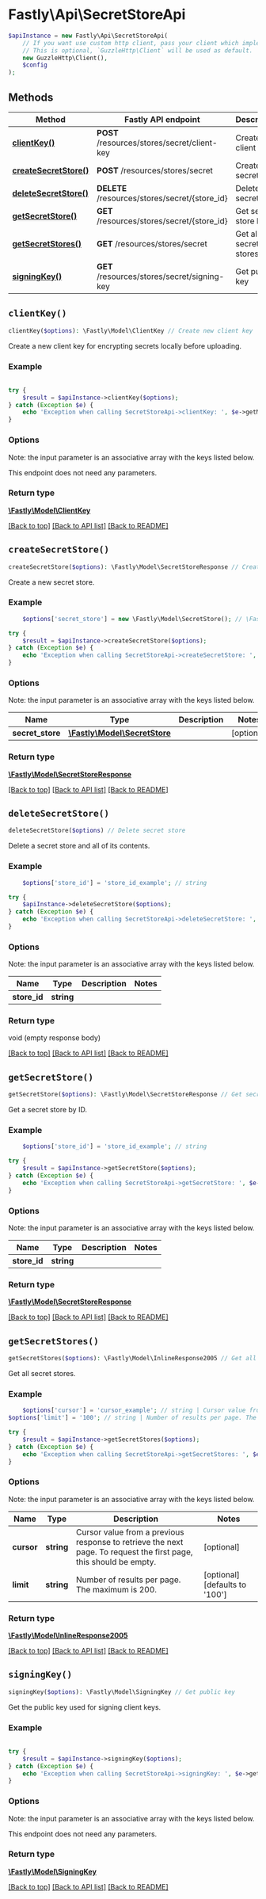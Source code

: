 # Fastly\Api\SecretStoreApi


```php
$apiInstance = new Fastly\Api\SecretStoreApi(
    // If you want use custom http client, pass your client which implements `GuzzleHttp\ClientInterface`.
    // This is optional, `GuzzleHttp\Client` will be used as default.
    new GuzzleHttp\Client(),
    $config
);
```

## Methods

Method | Fastly API endpoint | Description
------------- | ------------- | -------------
[**clientKey()**](SecretStoreApi.md#clientKey) | **POST** /resources/stores/secret/client-key | Create new client key
[**createSecretStore()**](SecretStoreApi.md#createSecretStore) | **POST** /resources/stores/secret | Create new secret store
[**deleteSecretStore()**](SecretStoreApi.md#deleteSecretStore) | **DELETE** /resources/stores/secret/{store_id} | Delete secret store
[**getSecretStore()**](SecretStoreApi.md#getSecretStore) | **GET** /resources/stores/secret/{store_id} | Get secret store by ID
[**getSecretStores()**](SecretStoreApi.md#getSecretStores) | **GET** /resources/stores/secret | Get all secret stores
[**signingKey()**](SecretStoreApi.md#signingKey) | **GET** /resources/stores/secret/signing-key | Get public key


## `clientKey()`

```php
clientKey($options): \Fastly\Model\ClientKey // Create new client key
```

Create a new client key for encrypting secrets locally before uploading.

### Example
```php
    
try {
    $result = $apiInstance->clientKey($options);
} catch (Exception $e) {
    echo 'Exception when calling SecretStoreApi->clientKey: ', $e->getMessage(), PHP_EOL;
}
```

### Options

Note: the input parameter is an associative array with the keys listed below.

This endpoint does not need any parameters.

### Return type

[**\Fastly\Model\ClientKey**](../Model/ClientKey.md)

[[Back to top]](#) [[Back to API list]](../../README.md#endpoints)
[[Back to README]](../../README.md)

## `createSecretStore()`

```php
createSecretStore($options): \Fastly\Model\SecretStoreResponse // Create new secret store
```

Create a new secret store.

### Example
```php
    $options['secret_store'] = new \Fastly\Model\SecretStore(); // \Fastly\Model\SecretStore

try {
    $result = $apiInstance->createSecretStore($options);
} catch (Exception $e) {
    echo 'Exception when calling SecretStoreApi->createSecretStore: ', $e->getMessage(), PHP_EOL;
}
```

### Options

Note: the input parameter is an associative array with the keys listed below.

Name | Type | Description  | Notes
------------- | ------------- | ------------- | -------------
**secret_store** | [**\Fastly\Model\SecretStore**](../Model/SecretStore.md) |  | [optional]

### Return type

[**\Fastly\Model\SecretStoreResponse**](../Model/SecretStoreResponse.md)

[[Back to top]](#) [[Back to API list]](../../README.md#endpoints)
[[Back to README]](../../README.md)

## `deleteSecretStore()`

```php
deleteSecretStore($options) // Delete secret store
```

Delete a secret store and all of its contents.

### Example
```php
    $options['store_id'] = 'store_id_example'; // string

try {
    $apiInstance->deleteSecretStore($options);
} catch (Exception $e) {
    echo 'Exception when calling SecretStoreApi->deleteSecretStore: ', $e->getMessage(), PHP_EOL;
}
```

### Options

Note: the input parameter is an associative array with the keys listed below.

Name | Type | Description  | Notes
------------- | ------------- | ------------- | -------------
**store_id** | **string** |  |

### Return type

void (empty response body)

[[Back to top]](#) [[Back to API list]](../../README.md#endpoints)
[[Back to README]](../../README.md)

## `getSecretStore()`

```php
getSecretStore($options): \Fastly\Model\SecretStoreResponse // Get secret store by ID
```

Get a secret store by ID.

### Example
```php
    $options['store_id'] = 'store_id_example'; // string

try {
    $result = $apiInstance->getSecretStore($options);
} catch (Exception $e) {
    echo 'Exception when calling SecretStoreApi->getSecretStore: ', $e->getMessage(), PHP_EOL;
}
```

### Options

Note: the input parameter is an associative array with the keys listed below.

Name | Type | Description  | Notes
------------- | ------------- | ------------- | -------------
**store_id** | **string** |  |

### Return type

[**\Fastly\Model\SecretStoreResponse**](../Model/SecretStoreResponse.md)

[[Back to top]](#) [[Back to API list]](../../README.md#endpoints)
[[Back to README]](../../README.md)

## `getSecretStores()`

```php
getSecretStores($options): \Fastly\Model\InlineResponse2005 // Get all secret stores
```

Get all secret stores.

### Example
```php
    $options['cursor'] = 'cursor_example'; // string | Cursor value from a previous response to retrieve the next page. To request the first page, this should be empty.
$options['limit'] = '100'; // string | Number of results per page. The maximum is 200.

try {
    $result = $apiInstance->getSecretStores($options);
} catch (Exception $e) {
    echo 'Exception when calling SecretStoreApi->getSecretStores: ', $e->getMessage(), PHP_EOL;
}
```

### Options

Note: the input parameter is an associative array with the keys listed below.

Name | Type | Description  | Notes
------------- | ------------- | ------------- | -------------
**cursor** | **string** | Cursor value from a previous response to retrieve the next page. To request the first page, this should be empty. | [optional]
**limit** | **string** | Number of results per page. The maximum is 200. | [optional] [defaults to '100']

### Return type

[**\Fastly\Model\InlineResponse2005**](../Model/InlineResponse2005.md)

[[Back to top]](#) [[Back to API list]](../../README.md#endpoints)
[[Back to README]](../../README.md)

## `signingKey()`

```php
signingKey($options): \Fastly\Model\SigningKey // Get public key
```

Get the public key used for signing client keys.

### Example
```php
    
try {
    $result = $apiInstance->signingKey($options);
} catch (Exception $e) {
    echo 'Exception when calling SecretStoreApi->signingKey: ', $e->getMessage(), PHP_EOL;
}
```

### Options

Note: the input parameter is an associative array with the keys listed below.

This endpoint does not need any parameters.

### Return type

[**\Fastly\Model\SigningKey**](../Model/SigningKey.md)

[[Back to top]](#) [[Back to API list]](../../README.md#endpoints)
[[Back to README]](../../README.md)
